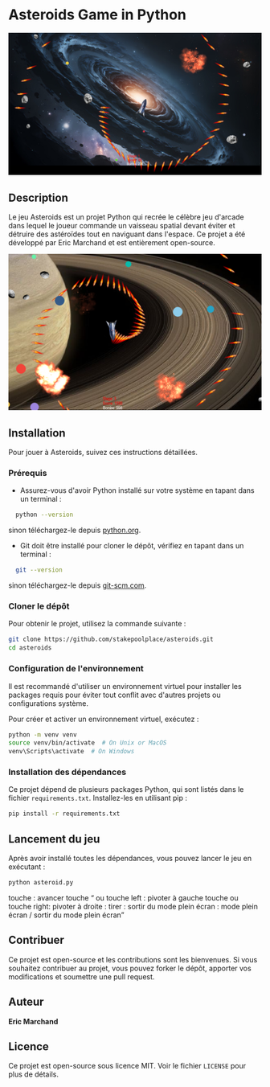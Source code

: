 # Asteroids Game in Python

![Asteroids Game](demo.png)

## Description
Le jeu Asteroids est un projet Python qui recrée le célèbre jeu d'arcade dans lequel le joueur commande un vaisseau spatial devant éviter et détruire des astéroïdes tout en naviguant dans l'espace. Ce projet a été développé par Eric Marchand et est entièrement open-source.

![Asteroids Game](demo2.png)
## Installation
Pour jouer à Asteroids, suivez ces instructions détaillées.

### Prérequis
- Assurez-vous d'avoir Python installé sur votre système en tapant dans un terminal :
```bash
  python --version
```
sinon téléchargez-le depuis [python.org](https://www.python.org/downloads/).
- Git doit être installé pour cloner le dépôt, vérifiez en tapant dans un terminal :
```bash
  git --version
```
sinon téléchargez-le depuis [git-scm.com](https://git-scm.com/downloads).

### Cloner le dépôt
Pour obtenir le projet, utilisez la commande suivante :
```bash
git clone https://github.com/stakepoolplace/asteroids.git
cd asteroids
```

### Configuration de l'environnement
Il est recommandé d'utiliser un environnement virtuel pour installer les packages requis pour éviter tout conflit avec d'autres projets ou configurations système.

Pour créer et activer un environnement virtuel, exécutez :
```bash
python -m venv venv
source venv/bin/activate  # On Unix or MacOS
venv\Scripts\activate  # On Windows
```
### Installation des dépendances
Ce projet dépend de plusieurs packages Python, qui sont listés dans le fichier `requirements.txt`. Installez-les en utilisant pip :
```bash
pip install -r requirements.txt
```
## Lancement du jeu
Après avoir installé toutes les dépendances, vous pouvez lancer le jeu en exécutant :
```bash
python asteroid.py
```
touche <Z> : avancer
touche <Q> ou touche left : pivoter à gauche
touche <D> ou touche right: pivoter à droite
<ESPACE> : tirer
<ECHAP> : sortir du mode plein écran
<F11> : mode plein écran / sortir du mode plein écran

## Contribuer
Ce projet est open-source et les contributions sont les bienvenues. Si vous souhaitez contribuer au projet, vous pouvez forker le dépôt, apporter vos modifications et soumettre une pull request.

## Auteur
**Eric Marchand**

## Licence
Ce projet est open-source sous licence MIT. Voir le fichier `LICENSE` pour plus de détails.


